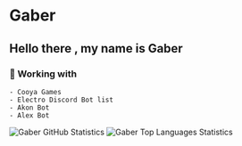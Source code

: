 # Gaber

<div align="left">
    
## Hello there , my name is Gaber 
    
### 🔭 Working with
    - Cooya Games
    - Electro Discord Bot list
    - Akon Bot
    - Alex Bot
   
</div>

![Gaber GitHub Statistics](https://github-readme-stats.vercel.app/api?username=Gaber-sayed&count_private=true&show_icons=true&theme=react)
![Gaber Top Languages Statistics](https://github-readme-stats.vercel.app/api/top-langs/?username=Gaber-sayed&theme=react)
